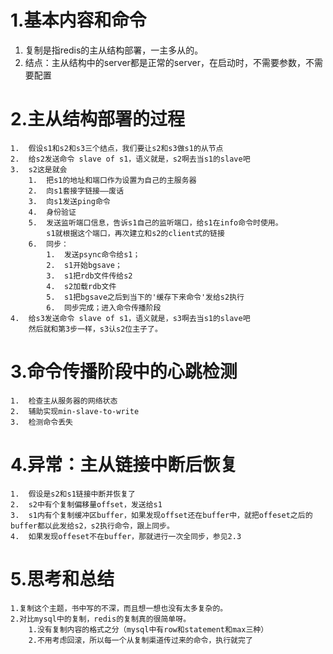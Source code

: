 # 1.基本内容和命令
1.  复制是指redis的主从结构部署，一主多从的。
2.  结点：主从结构中的server都是正常的server，在启动时，不需要参数，不需要配置

# 2.主从结构部署的过程
    1.  假设s1和s2和s3三个结点，我们要让s2和s3做s1的从节点
    2.  给s2发送命令 slave of s1，语义就是，s2啊去当s1的slave吧
    3.  s2这是就会
        1.  把s1的地址和端口作为设置为自己的主服务器
        2.  向s1套接字链接——废话
        3.  向s1发送ping命令
        4.  身份验证
        5.  发送监听端口信息，告诉s1自己的监听端口，给s1在info命令时使用。
            s1就根据这个端口，再次建立和s2的client式的链接
        6.  同步：
            1.  发送psync命令给s1；
            2.  s1开始bgsave；
            3.  s1把rdb文件传给s2
            4.  s2加载rdb文件
            5.  s1把bgsave之后到当下的'缓存下来命令'发给s2执行
            6.  同步完成；进入命令传播阶段
    4.  给s3发送命令 slave of s1，语义就是，s3啊去当s1的slave吧
        然后就和第3步一样，s3认s2位主子了。

# 3.命令传播阶段中的心跳检测
    1.  检查主从服务器的网络状态
    2.  辅助实现min-slave-to-write
    3.  检测命令丢失

# 4.异常：主从链接中断后恢复
    1.  假设是s2和s1链接中断并恢复了
    2.  s2中有个复制偏移量offset，发送给s1
    3.  s1内有个复制缓冲区buffer，如果发现offset还在buffer中，就把offeset之后的buffer都以此发给s2，s2执行命令，跟上同步。
    4.  如果发现offeset不在buffer，那就进行一次全同步，参见2.3


# 5.思考和总结
    1.复制这个主题，书中写的不深，而且想一想也没有太多复杂的。
    2.对比mysql中的复制，redis的复制真的很简单呀。
        1.没有复制内容的格式之分（mysql中有row和statement和max三种）
        2.不用考虑回滚，所以每一个从复制渠道传过来的命令，执行就完了